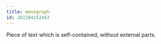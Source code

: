 ```yaml
---
title: monograph
id: 202204152443
---
```


Piece of text which is self-contained, without external parts.
